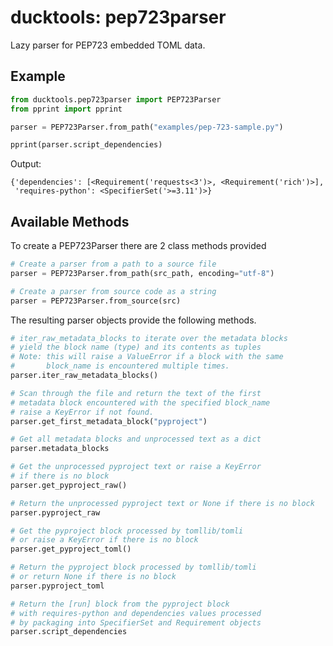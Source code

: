 # ducktools: pep723parser #

Lazy parser for PEP723 embedded TOML data.

## Example ##

```python
from ducktools.pep723parser import PEP723Parser
from pprint import pprint

parser = PEP723Parser.from_path("examples/pep-723-sample.py")

pprint(parser.script_dependencies)
```

Output:
```
{'dependencies': [<Requirement('requests<3')>, <Requirement('rich')>],
 'requires-python': <SpecifierSet('>=3.11')>}
```

## Available Methods ##

To create a PEP723Parser there are 2 class methods provided

```python
# Create a parser from a path to a source file
parser = PEP723Parser.from_path(src_path, encoding="utf-8")

# Create a parser from source code as a string
parser = PEP723Parser.from_source(src)
```

The resulting parser objects provide the following methods.

```python
# iter_raw_metadata_blocks to iterate over the metadata blocks
# yield the block name (type) and its contents as tuples
# Note: this will raise a ValueError if a block with the same
#       block_name is encountered multiple times.
parser.iter_raw_metadata_blocks()

# Scan through the file and return the text of the first
# metadata block encountered with the specified block_name
# raise a KeyError if not found.
parser.get_first_metadata_block("pyproject")

# Get all metadata blocks and unprocessed text as a dict
parser.metadata_blocks

# Get the unprocessed pyproject text or raise a KeyError 
# if there is no block
parser.get_pyproject_raw()

# Return the unprocessed pyproject text or None if there is no block
parser.pyproject_raw

# Get the pyproject block processed by tomllib/tomli
# or raise a KeyError if there is no block
parser.get_pyproject_toml()

# Return the pyproject block processed by tomllib/tomli
# or return None if there is no block
parser.pyproject_toml

# Return the [run] block from the pyproject block
# with requires-python and dependencies values processed
# by packaging into SpecifierSet and Requirement objects
parser.script_dependencies
```